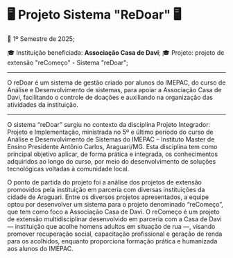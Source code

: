 # 🖥️ **Projeto Sistema "ReDoar"** 🖥️


📅 1º Semestre de 2025;

🎓 Instituição beneficiada: **Associação Casa de Davi**;
🎓 Projeto: projeto de extensão "reComeço" - Sistema "reDoar";

***
O reDoar é um sistema de gestão criado por alunos do IMEPAC, do curso de Análise e Desenvolvimento de sistemas, para apoiar a Associação Casa de Davi, facilitando o controle de doações e auxiliando na organização das atividades da instituição.

***
O sistema “reDoar” surgiu no contexto da disciplina Projeto Integrador: Projeto e Implementação, ministrada no 5º e último período do curso de Análise e Desenvolvimento de Sistemas do IMEPAC – Instituto Master de Ensino Presidente Antônio Carlos, Araguari/MG. Esta disciplina tem como principal objetivo aplicar, de forma prática e integrada, os conhecimentos adquiridos ao longo do curso, por meio do desenvolvimento de soluções tecnológicas voltadas à comunidade local.

O ponto de partida do projeto foi a análise dos projetos de extensão promovidos pela instituição em parceria com diversas instituições da cidade de Araguari. Entre os diversos projetos apresentados, a equipe optou por desenvolver um sistema para o projeto denominado “reComeço”, que tem como foco a Associação Casa de Davi. O reComeço é um projeto de extensão multidisciplinar desenvolvido em parceria com a Casa de Davi — instituição que acolhe homens adultos em situação de rua —, visando promover recuperação social, capacitação profissional e geração de renda para os acolhidos, enquanto proporciona formação prática e humanizada aos alunos do IMEPAC.

